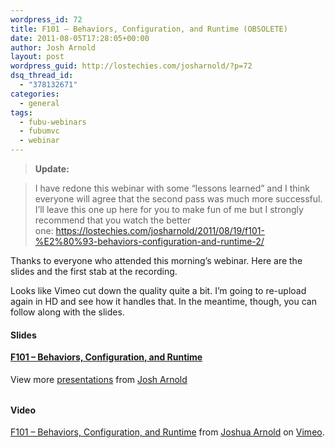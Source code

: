```yaml
---
wordpress_id: 72
title: F101 – Behaviors, Configuration, and Runtime (OBSOLETE)
date: 2011-08-05T17:28:05+00:00
author: Josh Arnold
layout: post
wordpress_guid: http://lostechies.com/josharnold/?p=72
dsq_thread_id:
  - "378132671"
categories:
  - general
tags:
  - fubu-webinars
  - fubumvc
  - webinar
---
```

> **Update:**
  
> I have redone this webinar with some &#8220;lessons learned&#8221; and I think everyone will agree that the second pass was much more successful. I&#8217;ll leave this one up here for you to make fun of me but I strongly recommend that you watch the better one: <https://lostechies.com/josharnold/2011/08/19/f101-%E2%80%93-behaviors-configuration-and-runtime-2/>

Thanks to everyone who attended this morning&#8217;s webinar. Here are the slides and the first stab at the recording.

Looks like Vimeo cut down the quality quite a bit. I&#8217;m going to re-upload again in HD and see how it handles that. In the meantime, though, you can follow along with the slides.

#### Slides

<div id="__ss_8778563" style="width: 510px;">
  <p>
    <strong style="display: block; margin: 12px 0 4px;"><a title="F101 - Behaviors, Configuration, and Runtime" href="http://www.slideshare.net/jmarnold/f101-behaviors-configuration-and-runtime" target="_blank">F101 &#8211; Behaviors, Configuration, and Runtime</a></strong>
  </p>
  
  <div style="padding: 5px 0 12px;">
    View more <a href="http://www.slideshare.net/" target="_blank">presentations</a> from <a href="http://www.slideshare.net/jmarnold" target="_blank">Josh Arnold</a>
  </div>
</div>

#### Video



[F101 – Behaviors, Configuration, and Runtime](http://vimeo.com/27341909) from [Joshua Arnold](http://vimeo.com/user6504518) on [Vimeo](http://vimeo.com).
